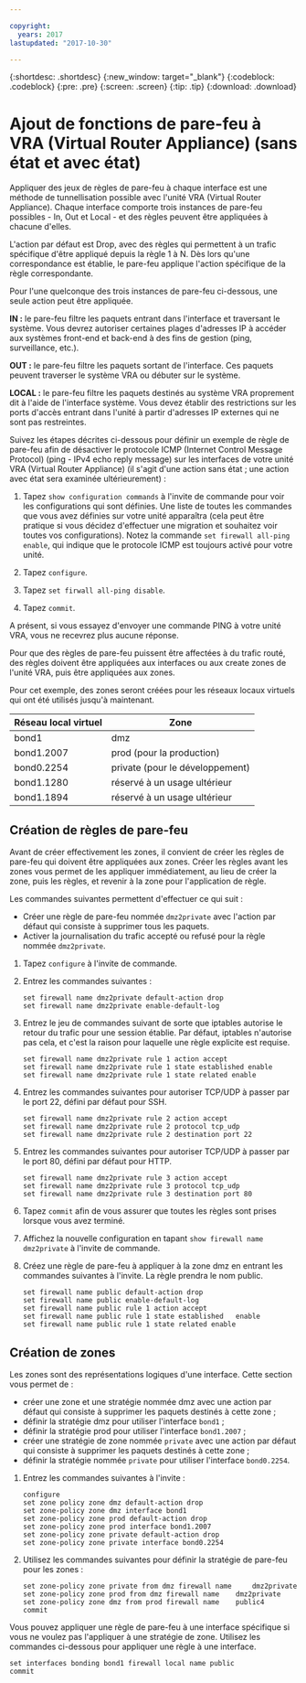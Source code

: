 ```yaml
---

copyright:
  years: 2017
lastupdated: "2017-10-30"

---
```


{:shortdesc: .shortdesc}
{:new_window: target="_blank"}
{:codeblock: .codeblock}
{:pre: .pre}
{:screen: .screen}
{:tip: .tip}
{:download: .download}

# Ajout de fonctions de pare-feu à VRA (Virtual Router Appliance) (sans état et avec état)
Appliquer des jeux de règles de pare-feu à chaque interface est une méthode de tunnellisation possible avec l'unité VRA (Virtual Router Appliance). Chaque interface comporte trois instances de pare-feu possibles - In, Out et Local - et des règles peuvent être appliquées à chacune d'elles. 

L'action par défaut est Drop, avec des règles qui permettent à un trafic spécifique d'être appliqué depuis la règle 1 à N. Dès lors qu'une correspondance est établie, le pare-feu applique l'action spécifique de la règle correspondante.

Pour l'une quelconque des trois instances de pare-feu ci-dessous, une seule action peut être appliquée.

**IN :** le pare-feu filtre les paquets entrant dans l'interface et traversant le système. Vous devrez autoriser certaines plages d'adresses IP à accéder aux systèmes front-end et back-end à des fins de gestion (ping, surveillance, etc.).

**OUT :** le pare-feu filtre les paquets sortant de l'interface. Ces paquets peuvent traverser le système VRA ou débuter sur le système.

**LOCAL :** le pare-feu filtre les paquets destinés au système VRA proprement dit à l'aide de l'interface système. Vous devez établir des restrictions sur les ports d'accès entrant dans l'unité à partir d'adresses IP externes qui ne sont pas restreintes.

Suivez les étapes décrites ci-dessous pour définir un exemple de règle de pare-feu afin de désactiver le protocole ICMP (Internet Control Message Protocol) (ping - IPv4 echo reply message) sur les interfaces de votre unité VRA (Virtual Router Appliance) (il s'agit d'une action sans état ; une action avec état sera examinée ultérieurement) :

1. Tapez `show configuration commands` à l'invite de commande pour voir les configurations qui sont définies. Une liste de toutes les commandes que vous avez définies sur votre unité apparaîtra (cela peut être pratique si vous décidez d'effectuer une migration et souhaitez voir toutes vos configurations). Notez la commande `set firewall all-ping enable`, qui indique que le protocole ICMP est toujours activé pour votre unité.

2. Tapez `configure`.

3. Tapez `set firwall all-ping disable`.

4. Tapez `commit`.

A présent, si vous essayez d'envoyer une commande PING à votre unité VRA, vous ne recevrez plus aucune réponse.

Pour que des règles de pare-feu puissent être affectées à du trafic routé, des règles doivent être appliquées aux interfaces ou aux create zones de l'unité VRA, puis être appliquées aux zones.

Pour cet exemple, des zones seront créées pour les réseaux locaux virtuels qui ont été utilisés jusqu'à maintenant.

 Réseau local virtuel | Zone 
 ---- | ---- 
bond1 | dmz
bond1.2007 | prod (pour la production)
bond0.2254 | private (pour le développement)
bond1.1280 | réservé à un usage ultérieur
bond1.1894 | réservé à un usage ultérieur

## Création de règles de pare-feu
Avant de créer effectivement les zones, il convient de créer les règles de pare-feu qui doivent être appliquées aux zones. Créer les règles avant les zones vous permet de les appliquer immédiatement, au lieu de créer la zone, puis les règles, et revenir à la zone pour l'application de règle.

Les commandes suivantes permettent d'effectuer ce qui suit :

* Créer une règle de pare-feu nommée `dmz2private` avec l'action par défaut qui consiste à supprimer tous les paquets.
* Activer la journalisation du trafic accepté ou refusé pour la règle nommée `dmz2private`.

1. Tapez `configure` à l'invite de commande.

2. Entrez les commandes suivantes :

	~~~
	set firewall name dmz2private default-action drop
	set firewall name dmz2private enable-default-log
	~~~

3. Entrez le jeu de commandes suivant de sorte que iptables autorise le retour du trafic pour une session établie. Par défaut, iptables n'autorise pas cela, et c'est la raison pour laquelle une règle explicite est requise.

	~~~
	set firewall name dmz2private rule 1 action accept
	set firewall name dmz2private rule 1 state established enable
	set firewall name dmz2private rule 1 state related enable
	~~~

4. Entrez les commandes suivantes pour autoriser TCP/UDP à passer par le port 22, défini par défaut pour SSH.
	
	~~~
	set firewall name dmz2private rule 2 action accept
	set firewall name dmz2private rule 2 protocol tcp_udp
	set firewall name dmz2private rule 2 destination port 22
	~~~

5. Entrez les commandes suivantes pour autoriser TCP/UDP à passer par le port 80, défini par défaut pour HTTP.

	~~~
	set firewall name dmz2private rule 3 action accept
	set firewall name dmz2private rule 3 protocol tcp_udp
	set firewall name dmz2private rule 3 destination port 80
	~~~

6. Tapez `commit` afin de vous assurer que toutes les règles sont prises lorsque vous avez terminé.

7. Affichez la nouvelle configuration en tapant `show firewall name dmz2private` à l'invite de commande.

8. Créez une règle de pare-feu à appliquer à la zone dmz en entrant les commandes suivantes à l'invite. La règle prendra le nom public. 

	~~~
	set firewall name public default-action drop
	set firewall name public enable-default-log
	set firewall name public rule 1 action accept
	set firewall name public rule 1 state established 	enable
	set firewall name public rule 1 state related enable
	~~~
	
## Création de zones

Les zones sont des représentations logiques d'une interface. Cette section vous permet de :

* créer une zone et une stratégie nommée dmz avec une action par défaut qui consiste à supprimer les paquets destinés à cette zone ;
* définir la stratégie dmz pour utiliser l'interface `bond1` ;
* définir la stratégie prod pour utiliser l'interface `bond1.2007` ;
* créer une stratégie de zone nommée `private` avec une action par défaut qui consiste à supprimer les paquets destinés à cette zone ;
* définir la stratégie nommée `private` pour utiliser l'interface `bond0.2254`.

1. Entrez les commandes suivantes à l'invite :

	~~~
	configure
	set zone policy zone dmz default-action drop
	set zone-policy zone dmz interface bond1
	set zone-policy zone prod default-action drop
	set zone-policy zone prod interface bond1.2007
	set zone-policy zone private default-action drop
	set zone-policy zone private interface bond0.2254
	~~~
	
2. Utilisez les commandes suivantes pour définir la stratégie de pare-feu pour les zones :

	~~~
	set zone-policy zone private from dmz firewall name 	dmz2private
	set zone-policy zone prod from dmz firewall name 	dmz2private
	set zone-policy zone dmz from prod firewall name 	public4
	commit
	~~~
	
Vous pouvez appliquer une règle de pare-feu à une interface spécifique si vous ne voulez pas l'appliquer à une stratégie de zone. Utilisez les commandes ci-dessous pour appliquer une règle à une interface.

~~~
set interfaces bonding bond1 firewall local name public
commit
~~~
